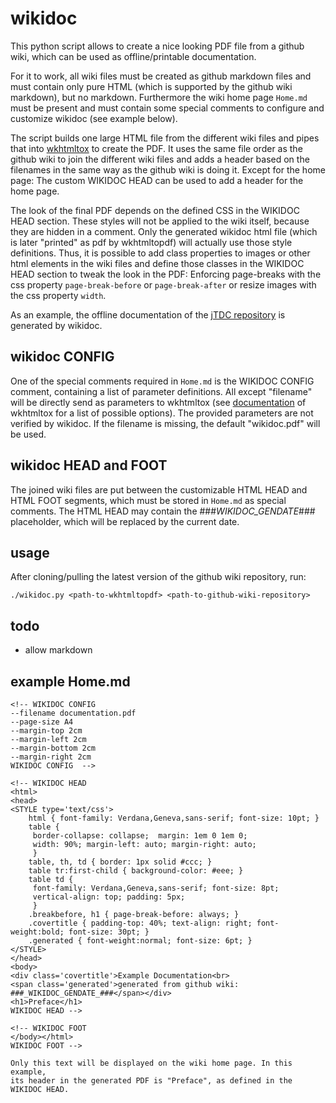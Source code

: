 # wikidoc

This python script allows to create a nice looking PDF file from a github wiki, which can be used as offline/printable documentation.

For it to work, all wiki files must be created as github markdown files and must contain only pure HTML (which is supported by the github wiki markdown), but no markdown. Furthermore the wiki home page `Home.md` must be present and must contain some special comments to configure and customize wikidoc (see example below).

The script builds one large HTML file from the different wiki files and pipes that into [wkhtmltox](http://www.wkhtmltopdf.org/) to create the PDF. It uses the same file order as the github wiki to join the different wiki files and adds a header based on the filenames in the same way as the github wiki is doing it. Except for the home page: The custom WIKIDOC HEAD can be used to add a header for the home page.

The look of the final PDF depends on the defined CSS in the WIKIDOC HEAD section. These styles will not be applied to the wiki itself, because they are hidden in a comment. Only the generated wikidoc html file (which is later "printed" as pdf by wkhtmltopdf) will actually use those style definitions. Thus, it is possible to add class properties to images or other html elements in the wiki files and define those classes in the WIKIDOC HEAD section to tweak the look in the PDF: Enforcing page-breaks with the css property `page-break-before` or `page-break-after` or resize images with the css property `width`. 

As an example, the offline documentation of the [jTDC repository](https://github.com/jobisoft/jTDC/tree/master/documentation) is generated by wikidoc.

## wikidoc CONFIG

One of the special comments required in `Home.md` is the WIKIDOC CONFIG comment, containing a list of parameter definitions. All except "filename" will be directly send as parameters to wkhtmltox (see [documentation](http://wkhtmltopdf.org/usage/wkhtmltopdf.txt) of wkhtmltox for a list of possible options). The provided parameters are not verified by wikidoc. If the filename is missing, the default "wikidoc.pdf" will be used.

## wikidoc HEAD and FOOT

The joined wiki files are put between the customizable HTML HEAD and HTML FOOT segments, which must be stored in `Home.md` as special comments. The HTML HEAD may contain the ###_WIKIDOC_GENDATE_### placeholder, which will be replaced by the current date.


## usage

After cloning/pulling the latest version of the github wiki repository, run:
```
./wikidoc.py <path-to-wkhtmltopdf> <path-to-github-wiki-repository>
```
## todo
 - allow markdown

## example Home.md

```
<!-- WIKIDOC CONFIG
--filename documentation.pdf
--page-size A4
--margin-top 2cm
--margin-left 2cm
--margin-bottom 2cm
--margin-right 2cm
WIKIDOC CONFIG  -->

<!-- WIKIDOC HEAD
<html>
<head>
<STYLE type='text/css'>
    html { font-family: Verdana,Geneva,sans-serif; font-size: 10pt; }
    table { 
     border-collapse: collapse;  margin: 1em 0 1em 0; 
     width: 90%; margin-left: auto; margin-right: auto; 
     }
    table, th, td {	border: 1px solid #ccc; }
    table tr:first-child { background-color: #eee; }
    table td { 
     font-family: Verdana,Geneva,sans-serif; font-size: 8pt; 
     vertical-align: top; padding: 5px; 
     }
    .breakbefore, h1 { page-break-before: always; }
    .covertitle { padding-top: 40%; text-align: right; font-weight:bold; font-size: 30pt; }
    .generated { font-weight:normal; font-size: 6pt; }
</STYLE>
</head>
<body>
<div class='covertitle'>Example Documentation<br>
<span class='generated'>generated from github wiki: ###_WIKIDOC_GENDATE_###</span></div>
<h1>Preface</h1>
WIKIDOC HEAD -->

<!-- WIKIDOC FOOT
</body></html>
WIKIDOC FOOT -->

Only this text will be displayed on the wiki home page. In this example, 
its header in the generated PDF is "Preface", as defined in the WIKIDOC HEAD.

```
